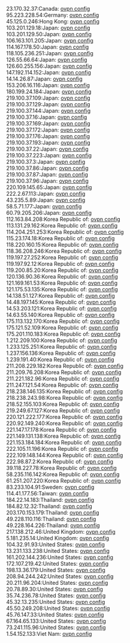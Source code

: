 23.170.32.37:Canada: [ovpn config](vpn/23_170_32_37.ovpn)  
95.223.228.54:Germany: [ovpn config](vpn/95_223_228_54.ovpn)  
45.125.0.246:Hong Kong: [ovpn config](vpn/45_125_0_246.ovpn)  
103.201.129.18:Japan: [ovpn config](vpn/103_201_129_18.ovpn)  
103.201.129.50:Japan: [ovpn config](vpn/103_201_129_50.ovpn)  
106.163.101.205:Japan: [ovpn config](vpn/106_163_101_205.ovpn)  
114.167.178.50:Japan: [ovpn config](vpn/114_167_178_50.ovpn)  
118.105.236.251:Japan: [ovpn config](vpn/118_105_236_251.ovpn)  
126.55.66.64:Japan: [ovpn config](vpn/126_55_66_64.ovpn)  
126.60.255.156:Japan: [ovpn config](vpn/126_60_255_156.ovpn)  
147.192.114.152:Japan: [ovpn config](vpn/147_192_114_152.ovpn)  
14.14.26.87:Japan: [ovpn config](vpn/14_14_26_87.ovpn)  
153.206.16.116:Japan: [ovpn config](vpn/153_206_16_116.ovpn)  
180.199.24.184:Japan: [ovpn config](vpn/180_199_24_184.ovpn)  
219.100.37.109:Japan: [ovpn config](vpn/219_100_37_109.ovpn)  
219.100.37.129:Japan: [ovpn config](vpn/219_100_37_129.ovpn)  
219.100.37.144:Japan: [ovpn config](vpn/219_100_37_144.ovpn)  
219.100.37.16:Japan: [ovpn config](vpn/219_100_37_16.ovpn)  
219.100.37.169:Japan: [ovpn config](vpn/219_100_37_169.ovpn)  
219.100.37.172:Japan: [ovpn config](vpn/219_100_37_172.ovpn)  
219.100.37.176:Japan: [ovpn config](vpn/219_100_37_176.ovpn)  
219.100.37.193:Japan: [ovpn config](vpn/219_100_37_193.ovpn)  
219.100.37.22:Japan: [ovpn config](vpn/219_100_37_22.ovpn)  
219.100.37.223:Japan: [ovpn config](vpn/219_100_37_223.ovpn)  
219.100.37.3:Japan: [ovpn config](vpn/219_100_37_3.ovpn)  
219.100.37.86:Japan: [ovpn config](vpn/219_100_37_86.ovpn)  
219.100.37.87:Japan: [ovpn config](vpn/219_100_37_87.ovpn)  
219.100.37.96:Japan: [ovpn config](vpn/219_100_37_96.ovpn)  
220.109.145.65:Japan: [ovpn config](vpn/220_109_145_65.ovpn)  
222.2.67.113:Japan: [ovpn config](vpn/222_2_67_113.ovpn)  
43.235.5.89:Japan: [ovpn config](vpn/43_235_5_89.ovpn)  
58.5.71.177:Japan: [ovpn config](vpn/58_5_71_177.ovpn)  
60.79.205.206:Japan: [ovpn config](vpn/60_79_205_206.ovpn)  
112.163.84.208:Korea Republic of: [ovpn config](vpn/112_163_84_208.ovpn)  
113.131.29.162:Korea Republic of: [ovpn config](vpn/113_131_29_162.ovpn)  
114.204.251.253:Korea Republic of: [ovpn config](vpn/114_204_251_253.ovpn)  
115.23.174.18:Korea Republic of: [ovpn config](vpn/115_23_174_18.ovpn)  
118.220.160.15:Korea Republic of: [ovpn config](vpn/118_220_160_15.ovpn)  
118.36.208.246:Korea Republic of: [ovpn config](vpn/118_36_208_246.ovpn)  
119.197.27.252:Korea Republic of: [ovpn config](vpn/119_197_27_252.ovpn)  
119.197.92.12:Korea Republic of: [ovpn config](vpn/119_197_92_12.ovpn)  
119.200.85.20:Korea Republic of: [ovpn config](vpn/119_200_85_20.ovpn)  
120.136.90.36:Korea Republic of: [ovpn config](vpn/120_136_90_36.ovpn)  
121.169.161.53:Korea Republic of: [ovpn config](vpn/121_169_161_53.ovpn)  
121.175.53.135:Korea Republic of: [ovpn config](vpn/121_175_53_135.ovpn)  
14.138.51.127:Korea Republic of: [ovpn config](vpn/14_138_51_127.ovpn)  
14.48.197.145:Korea Republic of: [ovpn config](vpn/14_48_197_145.ovpn)  
14.53.203.121:Korea Republic of: [ovpn config](vpn/14_53_203_121.ovpn)  
14.63.55.140:Korea Republic of: [ovpn config](vpn/14_63_55_140.ovpn)  
175.113.132.170:Korea Republic of: [ovpn config](vpn/175_113_132_170.ovpn)  
175.121.52.109:Korea Republic of: [ovpn config](vpn/175_121_52_109.ovpn)  
175.201.110.183:Korea Republic of: [ovpn config](vpn/175_201_110_183.ovpn)  
1.212.209.100:Korea Republic of: [ovpn config](vpn/1_212_209_100.ovpn)  
1.233.125.251:Korea Republic of: [ovpn config](vpn/1_233_125_251.ovpn)  
1.237.156.136:Korea Republic of: [ovpn config](vpn/1_237_156_136.ovpn)  
1.239.191.40:Korea Republic of: [ovpn config](vpn/1_239_191_40.ovpn)  
211.208.229.182:Korea Republic of: [ovpn config](vpn/211_208_229_182.ovpn)  
211.209.76.208:Korea Republic of: [ovpn config](vpn/211_209_76_208.ovpn)  
211.221.182.96:Korea Republic of: [ovpn config](vpn/211_221_182_96.ovpn)  
211.247.121.54:Korea Republic of: [ovpn config](vpn/211_247_121_54.ovpn)  
218.238.146.135:Korea Republic of: [ovpn config](vpn/218_238_146_135.ovpn)  
218.238.243.98:Korea Republic of: [ovpn config](vpn/218_238_243_98.ovpn)  
218.52.155.103:Korea Republic of: [ovpn config](vpn/218_52_155_103.ovpn)  
219.249.67.127:Korea Republic of: [ovpn config](vpn/219_249_67_127.ovpn)  
220.121.222.177:Korea Republic of: [ovpn config](vpn/220_121_222_177.ovpn)  
220.92.149.240:Korea Republic of: [ovpn config](vpn/220_92_149_240.ovpn)  
221.147.17.178:Korea Republic of: [ovpn config](vpn/221_147_17_178.ovpn)  
221.149.131.138:Korea Republic of: [ovpn config](vpn/221_149_131_138.ovpn)  
221.153.184.184:Korea Republic of: [ovpn config](vpn/221_153_184_184.ovpn)  
222.105.11.196:Korea Republic of: [ovpn config](vpn/222_105_11_196.ovpn)  
222.109.148.144:Korea Republic of: [ovpn config](vpn/222_109_148_144.ovpn)  
222.98.87.2:Korea Republic of: [ovpn config](vpn/222_98_87_2.ovpn)  
39.118.227.78:Korea Republic of: [ovpn config](vpn/39_118_227_78.ovpn)  
58.235.116.142:Korea Republic of: [ovpn config](vpn/58_235_116_142.ovpn)  
61.251.207.220:Korea Republic of: [ovpn config](vpn/61_251_207_220.ovpn)  
83.233.104.91:Sweden: [ovpn config](vpn/83_233_104_91.ovpn)  
114.41.177.56:Taiwan: [ovpn config](vpn/114_41_177_56.ovpn)  
184.22.14.183:Thailand: [ovpn config](vpn/184_22_14_183.ovpn)  
184.82.12.32:Thailand: [ovpn config](vpn/184_82_12_32.ovpn)  
203.170.153.179:Thailand: [ovpn config](vpn/203_170_153_179.ovpn)  
49.228.110.116:Thailand: [ovpn config](vpn/49_228_110_116.ovpn)  
49.228.164.226:Thailand: [ovpn config](vpn/49_228_164_226.ovpn)  
217.138.212.46:United Kingdom: [ovpn config](vpn/217_138_212_46.ovpn)  
5.181.235.14:United Kingdom: [ovpn config](vpn/5_181_235_14.ovpn)  
104.32.91.93:United States: [ovpn config](vpn/104_32_91_93.ovpn)  
13.231.133.238:United States: [ovpn config](vpn/13_231_133_238.ovpn)  
161.202.144.236:United States: [ovpn config](vpn/161_202_144_236.ovpn)  
172.107.219.42:United States: [ovpn config](vpn/172_107_219_42.ovpn)  
198.13.36.179:United States: [ovpn config](vpn/198_13_36_179.ovpn)  
208.94.244.242:United States: [ovpn config](vpn/208_94_244_242.ovpn)  
20.211.96.204:United States: [ovpn config](vpn/20_211_96_204.ovpn)  
20.78.89.30:United States: [ovpn config](vpn/20_78_89_30.ovpn)  
35.74.236.78:United States: [ovpn config](vpn/35_74_236_78.ovpn)  
45.32.13.235:United States: [ovpn config](vpn/45_32_13_235.ovpn)  
45.50.249.208:United States: [ovpn config](vpn/45_50_249_208.ovpn)  
45.76.147.33:United States: [ovpn config](vpn/45_76_147_33.ovpn)  
67.164.65.133:United States: [ovpn config](vpn/67_164_65_133.ovpn)  
73.241.115.96:United States: [ovpn config](vpn/73_241_115_96.ovpn)  
1.54.152.133:Viet Nam: [ovpn config](vpn/1_54_152_133.ovpn)  
